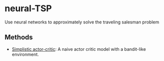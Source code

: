 # neural-TSP
Use neural networks to approximately solve the traveling salesman problem

## Methods
* [Simplistic actor-critic](notebooks/training/01_actor_critic.ipynb): A naive actor critic model with a bandit-like environment.